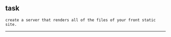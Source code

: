 ## task

```ad-question
create a server that renders all of the files of your front static site.

```

---


